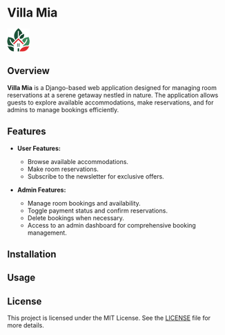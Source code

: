 # Villa Mia

![Villa Mia Logo](backend/static/img/logo.png)

## Overview

**Villa Mia** is a Django-based web application designed for managing room reservations at a serene getaway nestled in nature. The application allows guests to explore available accommodations, make reservations, and for admins to manage bookings efficiently.

## Features

- **User Features:**
  - Browse available accommodations.
  - Make room reservations.
  - Subscribe to the newsletter for exclusive offers.

- **Admin Features:**
  - Manage room bookings and availability.
  - Toggle payment status and confirm reservations.
  - Delete bookings when necessary.
  - Access to an admin dashboard for comprehensive booking management.

## Installation

<!-- Add installation instructions here -->

## Usage

<!-- Add usage instructions here -->

## License

This project is licensed under the MIT License. See the [LICENSE](LICENSE) file for more details.
